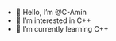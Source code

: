 - 👋 Hello, I’m @C-Amin
- 👀 I’m interested in C++
- 🌱 I’m currently learning C++

<!---
C-Amin/C-Amin is a ✨ special ✨ repository because its `README.md` (this file) appears on your GitHub profile.
You can click the Preview link to take a look at your changes.
--->
